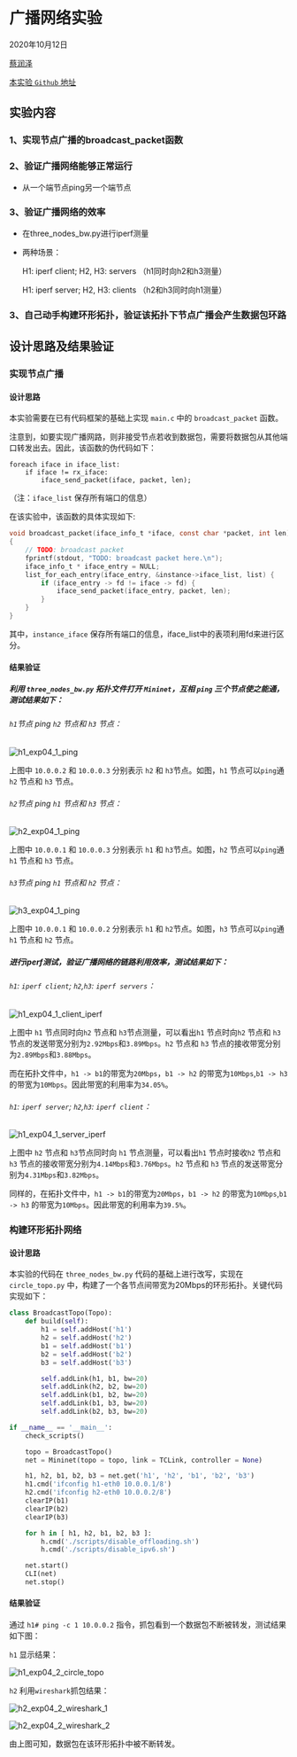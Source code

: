 # 广播网络实验

2020年10月12日

[蔡润泽](https://github.com/RenzoTsai)

[本实验 `Github` 地址](https://github.com/RenzoTsai/UCAS-Computer-Network/tree/master/EXP04-Boardcast_Net)

## 实验内容

### 1、实现节点广播的broadcast_packet函数

### 2、验证广播网络能够正常运行

- 从一个端节点ping另一个端节点
    
### 3、验证广播网络的效率

- 在three_nodes_bw.py进行iperf测量

- 两种场景：

  H1: iperf client; H2, H3: servers （h1同时向h2和h3测量）

  H1: iperf server; H2, H3: clients （h2和h3同时向h1测量）

### 3、自己动手构建环形拓扑，验证该拓扑下节点广播会产生数据包环路

## 设计思路及结果验证

### 实现节点广播

#### 设计思路

本实验需要在已有代码框架的基础上实现 `main.c` 中的 `broadcast_packet` 函数。

注意到，如要实现广播网路，则非接受节点若收到数据包，需要将数据包从其他端口转发出去。因此，该函数的伪代码如下：

    foreach iface in iface_list:
        if iface != rx_iface:
            iface_send_packet(iface, packet, len);

（注：`iface_list` 保存所有端口的信息）

在该实验中，该函数的具体实现如下:

```c
void broadcast_packet(iface_info_t *iface, const char *packet, int len)
{
	// TODO: broadcast packet 
	fprintf(stdout, "TODO: broadcast packet here.\n");
	iface_info_t * iface_entry = NULL;
	list_for_each_entry(iface_entry, &instance->iface_list, list) {
		if (iface_entry -> fd != iface -> fd) {
			iface_send_packet(iface_entry, packet, len);
		}
	}
}
```

其中，`instance_iface` 保存所有端口的信息，iface_list中的表项利用fd来进行区分。

#### 结果验证

##### 利用 `three_nodes_bw.py` 拓扑文件打开 `Mininet`，互相 `ping` 三个节点使之能通，测试结果如下：

###### `h1`节点 ping `h2` 节点和 `h3` 节点：

![h1_exp04_1_ping](/EXP04-Boardcast_Net/assets/h1_exp04_1_ping.jpg)

上图中 `10.0.0.2` 和 `10.0.0.3` 分别表示 `h2` 和 `h3`节点。如图，`h1` 节点可以`ping`通`h2` 节点和 `h3` 节点。

###### `h2`节点 ping `h1` 节点和 `h3` 节点：

![h2_exp04_1_ping](/EXP04-Boardcast_Net/assets/h2_exp04_1_ping.jpg)

上图中 `10.0.0.1` 和 `10.0.0.3` 分别表示 `h1` 和 `h3`节点。如图，`h2` 节点可以`ping`通`h1` 节点和 `h3` 节点。

###### `h3`节点 ping `h1` 节点和 `h2` 节点：

![h3_exp04_1_ping](/EXP04-Boardcast_Net/assets/h3_exp04_1_ping.jpg)

上图中 `10.0.0.1` 和 `10.0.0.2` 分别表示 `h1` 和 `h2`节点。如图，`h3` 节点可以`ping`通`h1` 节点和 `h2` 节点。

##### 进行iperf测试，验证广播网络的链路利用效率，测试结果如下：

###### `h1`: `iperf client`; `h2`,`h3`: `iperf servers`：

![h1_exp04_1_client_iperf](/EXP04-Boardcast_Net/assets/h1_exp04_1_client_iperf.jpg)

上图中 `h1` 节点同时向`h2` 节点和 `h3`节点测量，可以看出`h1` 节点时向`h2` 节点和 `h3` 节点的发送带宽分别为`2.92Mbps`和`3.89Mbps`。`h2` 节点和 `h3` 节点的接收带宽分别为`2.89Mbps`和`3.88Mbps`。

而在拓扑文件中，`h1 -> b1`的带宽为`20Mbps`，`b1 -> h2` 的带宽为`10Mbps`,`b1 -> h3` 的带宽为`10Mbps`。因此带宽的利用率为`34.05%`。

###### `h1`: `iperf server`; `h2`,`h3`: `iperf client`：


![h1_exp04_1_server_iperf](/EXP04-Boardcast_Net/assets/h1_exp04_1_server_iperf.jpg)

上图中 `h2` 节点和 `h3`节点同时向 `h1` 节点测量，可以看出`h1` 节点时接收`h2` 节点和 `h3` 节点的接收带宽分别为`4.14Mbps`和`3.76Mbps`。`h2` 节点和 `h3` 节点的发送带宽分别为`4.31Mbps`和`3.82Mbps`。

同样的，在拓扑文件中，`h1 -> b1`的带宽为`20Mbps`，`b1 -> h2` 的带宽为`10Mbps`,`b1 -> h3` 的带宽为`10Mbps`。因此带宽的利用率为`39.5%`。

### 构建环形拓扑网络

#### 设计思路

本实验的代码在 `three_nodes_bw.py` 代码的基础上进行改写，实现在`circle_topo.py` 中，构建了一个各节点间带宽为20Mbps的环形拓扑。关键代码实现如下：

```python
class BroadcastTopo(Topo):
    def build(self):
        h1 = self.addHost('h1')
        h2 = self.addHost('h2')
        b1 = self.addHost('b1')
        b2 = self.addHost('b2')
        b3 = self.addHost('b3')

        self.addLink(h1, b1, bw=20)
        self.addLink(h2, b2, bw=20)
        self.addLink(b1, b2, bw=20)
        self.addLink(b1, b3, bw=20)
        self.addLink(b2, b3, bw=20)

if __name__ == '__main__':
    check_scripts()

    topo = BroadcastTopo()
    net = Mininet(topo = topo, link = TCLink, controller = None) 

    h1, h2, b1, b2, b3 = net.get('h1', 'h2', 'b1', 'b2', 'b3')
    h1.cmd('ifconfig h1-eth0 10.0.0.1/8')
    h2.cmd('ifconfig h2-eth0 10.0.0.2/8')
    clearIP(b1)
    clearIP(b2)
    clearIP(b3)

    for h in [ h1, h2, b1, b2, b3 ]:
        h.cmd('./scripts/disable_offloading.sh')
        h.cmd('./scripts/disable_ipv6.sh')

    net.start()
    CLI(net)
    net.stop()  
```

#### 结果验证

通过 `h1# ping -c 1 10.0.0.2` 指令，抓包看到一个数据包不断被转发，测试结果如下图：

`h1` 显示结果：

![h1_exp04_2_circle_topo](/EXP04-Boardcast_Net/assets/h1_exp04_2_circle_topo.jpg)

`h2` 利用`wireshark`抓包结果：

![h2_exp04_2_wireshark_1](/EXP04-Boardcast_Net/assets/h2_exp04_2_wireshark_1.jpg)

![h2_exp04_2_wireshark_2](/EXP04-Boardcast_Net/assets/h2_exp04_2_wireshark_2.jpg)

由上图可知，数据包在该环形拓扑中被不断转发。
